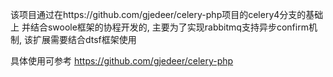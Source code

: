 该项目通过在https://github.com/gjedeer/celery-php项目的celery4分支的基础上
并结合swoole框架的协程开发的, 主要为了实现rabbitmq支持异步confirm机制,
该扩展需要结合dtsf框架使用

具体使用可参考 https://github.com/gjedeer/celery-php